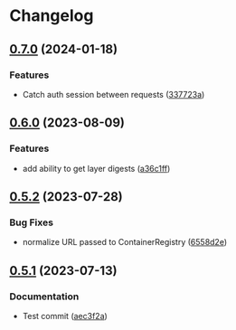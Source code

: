 # Changelog

## [0.7.0](https://github.com/Allda/coregio/compare/v0.6.0...v0.7.0) (2024-01-18)


### Features

* Catch auth session between requests ([337723a](https://github.com/Allda/coregio/commit/337723a1eb8c5f380547439b5d6efb768cf49768))

## [0.6.0](https://github.com/Allda/coregio/compare/v0.5.2...v0.6.0) (2023-08-09)


### Features

* add ability to get layer digests ([a36c1ff](https://github.com/Allda/coregio/commit/a36c1ff5eb4594617f2f9f22e89c8217ce92ffa1))

## [0.5.2](https://github.com/Allda/coregio/compare/v0.5.1...v0.5.2) (2023-07-28)


### Bug Fixes

* normalize URL passed to ContainerRegistry ([6558d2e](https://github.com/Allda/coregio/commit/6558d2ef5b16d83a596edfb6f71f9ed73c80027d))

## [0.5.1](https://github.com/Allda/coregio/compare/v0.5.0...v0.5.1) (2023-07-13)


### Documentation

* Test commit ([aec3f2a](https://github.com/Allda/coregio/commit/aec3f2a40b1353a4b1ef101be3ade581068a5f16))

